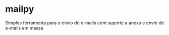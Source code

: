# mailpy

Simples ferramenta para o envio de e-mails com suporte a anexo e envio de e-mails em massa
